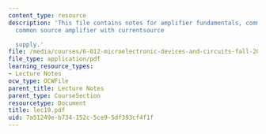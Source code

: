 ```yaml
---
content_type: resource
description: 'This file contains notes for amplifier fundamentals, common source amplifier,
  common source amplifier with currentsource

  supply.'
file: /media/courses/6-012-microelectronic-devices-and-circuits-fall-2005/7a51249eb734152c5ce95df393cf4f1f_lec19.pdf
file_type: application/pdf
learning_resource_types:
- Lecture Notes
ocw_type: OCWFile
parent_title: Lecture Notes
parent_type: CourseSection
resourcetype: Document
title: lec19.pdf
uid: 7a51249e-b734-152c-5ce9-5df393cf4f1f
---
```

